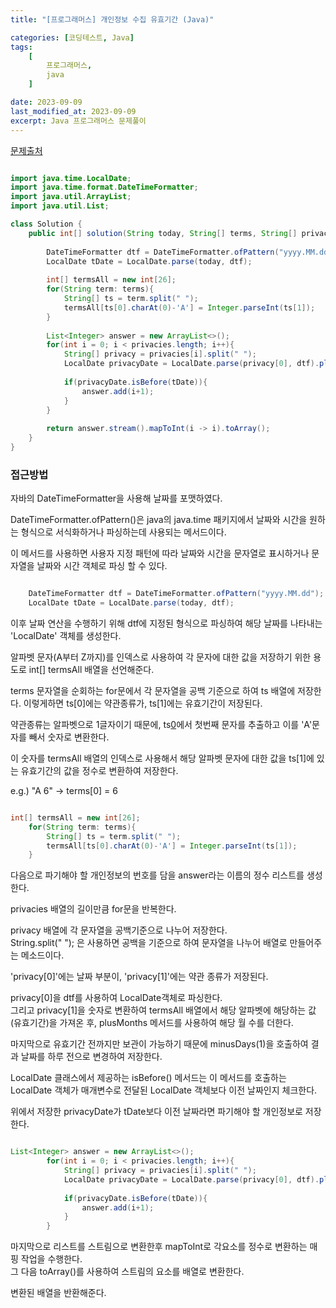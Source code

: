 ```yaml
---
title: "[프로그래머스] 개인정보 수집 유효기간 (Java)"

categories: [코딩테스트, Java]
tags:
    [
        프로그래머스,
        java
    ]

date: 2023-09-09
last_modified_at: 2023-09-09
excerpt: Java 프로그래머스 문제풀이
---
```


<a href="https://school.programmers.co.kr/learn/courses/30/lessons/150370">문제출처</a>

```java

import java.time.LocalDate;
import java.time.format.DateTimeFormatter;
import java.util.ArrayList;
import java.util.List;

class Solution {
    public int[] solution(String today, String[] terms, String[] privacies) {
        
        DateTimeFormatter dtf = DateTimeFormatter.ofPattern("yyyy.MM.dd");
        LocalDate tDate = LocalDate.parse(today, dtf);
        
        int[] termsAll = new int[26];
        for(String term: terms){
            String[] ts = term.split(" ");
            termsAll[ts[0].charAt(0)-'A'] = Integer.parseInt(ts[1]);
        }
        
        List<Integer> answer = new ArrayList<>();
        for(int i = 0; i < privacies.length; i++){
            String[] privacy = privacies[i].split(" ");
            LocalDate privacyDate = LocalDate.parse(privacy[0], dtf).plusMonths(termsAll[privacy[1].charAt(0)-'A']).minusDays(1);
            
            if(privacyDate.isBefore(tDate)){
                answer.add(i+1);
            }
        }
        
        return answer.stream().mapToInt(i -> i).toArray();
    }
}

```

### **접근방법**

자바의 DateTimeFormatter을 사용해 날짜를 포맷하였다.

DateTimeFormatter.ofPattern()은 java의 java.time 패키지에서 날짜와 시간을 원하는 형식으로 서식화하거나 파싱하는데 사용되는 메서드이다.  

이 메서드를 사용하면 사용자 지정 패턴에 따라 날짜와 시간을 문자열로 표시하거나 문자열을 날짜와 시간 객체로 파싱 할 수 있다.  

```java

    DateTimeFormatter dtf = DateTimeFormatter.ofPattern("yyyy.MM.dd");
    LocalDate tDate = LocalDate.parse(today, dtf);

```

이후 날짜 연산을 수행하기 위해 dtf에 지정된 형식으로 파싱하여 해당 날짜를 나타내는 'LocalDate' 객체를 생성한다.  

알파벳 문자(A부터 Z까지)를 인덱스로 사용하여 각 문자에 대한 값을 저장하기 위한 용도로 int[] termsAll 배열을 선언해준다.  

terms 문자열을 순회하는 for문에서 각 문자열을 공백 기준으로 하여 ts 배열에 저장한다.
이렇게하면 ts[0]에는 약관종류가, ts[1]에는 유효기간이 저장된다.  

약관종류는 알파벳으로 1글자이기 때문에, ts[0](약관종류)에서 첫번째 문자를 추출하고 이를 'A'문자를 빼서 숫자로 변환한다.  

이 숫자를 termsAll 배열의 인덱스로 사용해서 해당 알파벳 문자에 대한 값을 ts[1]에 있는 유효기간의 값을 정수로 변환하여 저장한다.  

e.g.) "A 6" -> terms[0] = 6

```java

int[] termsAll = new int[26];
    for(String term: terms){
        String[] ts = term.split(" ");
        termsAll[ts[0].charAt(0)-'A'] = Integer.parseInt(ts[1]);
    }

```
다음으로 파기해야 할 개인정보의 번호를 담을 answer라는 이름의 정수 리스트를 생성한다.  

privacies 배열의 길이만큼 for문을 반복한다.  

privacy 배열에 각 문자열을 공백기준으로 나누어 저장한다.  
String.split(" "); 은 사용하면 공백을 기준으로 하여 문자열을 나누어 배열로 만들어주는 메소드이다.  

'privacy[0]'에는 날짜 부분이, 'privacy[1]'에는 약관 종류가 저장된다.  

privacy[0]을 dtf를 사용하여 LocalDate객체로 파싱한다.  
그리고 privacy[1]을 숫자로 변환하여 termsAll 배열에서 해당 알파벳에 해당하는 값(유효기간)을 가져온 후, plusMonths 메서드를 사용하여 해당 월 수를 더한다.  

마지막으로 유효기간 전까지만 보관이 가능하기 때문에 minusDays(1)을 호출하여 결과 날짜를 하루 전으로 변경하여 저장한다.  

LocalDate 클래스에서 제공하는 isBefore() 메서드는 이 메서드를 호출하는 LocalDate 객체가 매개변수로 전달된 LocalDate 객체보다 이전 날짜인지 체크한다.  

위에서 저장한 privacyDate가 tDate보다 이전 날짜라면 파기해야 할 개인정보로 저장한다.  

```java

List<Integer> answer = new ArrayList<>();
        for(int i = 0; i < privacies.length; i++){
            String[] privacy = privacies[i].split(" ");
            LocalDate privacyDate = LocalDate.parse(privacy[0], dtf).plusMonths(termsAll[privacy[1].charAt(0)-'A']).minusDays(1);
            
            if(privacyDate.isBefore(tDate)){
                answer.add(i+1);
            }
        }

```

마지막으로 리스트를 스트림으로 변환한후 mapToInt로 각요소를 정수로 변환하는 매핑 작업을 수행한다.  
그 다음 toArray()를 사용하여 스트림의 요소를 배열로 변환한다.  

변환된 배열을 반환해준다.  

